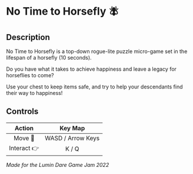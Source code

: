 # No Time to Horsefly 🪰

## Description
No Time to Horsefly is a top-down rogue-lite puzzle micro-game set in the lifespan of a horsefly (10 seconds). 

Do you have what it takes to achieve happiness and leave a legacy for horseflies to come?

Use your chest to keep items safe, and try to help your descendants find their way to happiness!

## Controls
| Action | Key Map |
| :---:  | :---: |
| Move 🏃	| WASD / Arrow Keys |
| Interact 👉 |	K / Q |

*Made for the Lumin Dare Game Jam 2022* 
